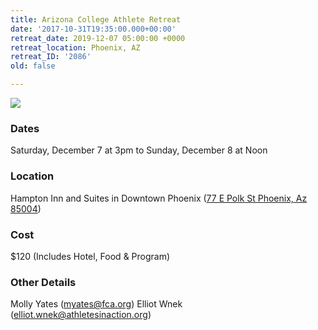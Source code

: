 ```yaml
---
title: Arizona College Athlete Retreat
date: '2017-10-31T19:35:00.000+00:00'
retreat_date: 2019-12-07 05:00:00 +0000
retreat_location: Phoenix, AZ
retreat_ID: '2086'
old: false

---
```


![](/uploads/arizona.png)

### Dates

Saturday, December 7 at 3pm to Sunday, December 8 at Noon

### Location

Hampton Inn and Suites in Downtown Phoenix ([77 E Polk St Phoenix, Az 85004](https://www.google.com/maps/place/77+E+Polk+St,+Phoenix,+AZ+85004/@33.4521824,-112.0750075,17z/data=!3m1!4b1!4m5!3m4!1s0x872b1222f454f13d:0x513cc13f81b08b74!8m2!3d33.4521824!4d-112.0728188))

### Cost

$120 (Includes Hotel, Food & Program) 

### Other Details

Molly Yates ([myates@fca.org](mailto:myates@fca.org))
Elliot Wnek ([elliot.wnek@athletesinaction.org](elliot.wnek@athletesinaction.org)) 